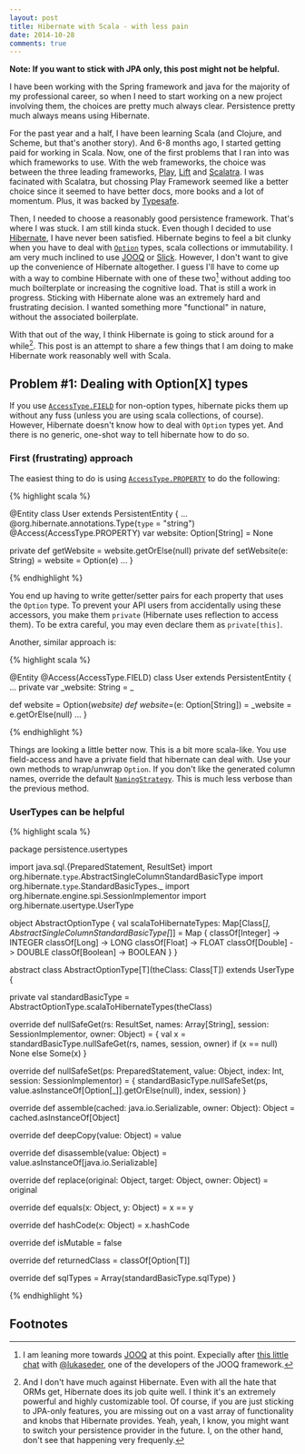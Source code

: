 ```yaml
---
layout: post
title: Hibernate with Scala - with less pain
date: 2014-10-28
comments: true
---
```


**Note: If you want to stick with JPA only, this post might not be helpful.**

I have been working with the Spring framework and java for the majority of my professional career, so when I need to start working on a new project involving them, the choices are pretty much always clear. Persistence pretty much always means using Hibernate.

For the past year and a half, I have been learning Scala (and Clojure, and Scheme, but that's another story). And 6-8 months ago, I started getting paid for working in Scala. Now, one of the first problems that I ran into was which frameworks to use. With the web frameworks, the choice was between the three leading frameworks, [Play][play-framework], [Lift][lift-web] and [Scalatra][scalatra]. I was facinated with Scalatra, but chossing Play Framework seemed like a better choice since it seemed to have better docs, more books and a lot of momentum. Plus, it was backed by [Typesafe][typesafe].

Then, I needed to choose a reasonably good persistence framework. That's where I was stuck. I am still kinda stuck. Even though I decided to use [Hibernate][hibernate], I have never been satisfied. Hibernate begins to feel a bit clunky when you have to deal with [`Option`][scala-option] types, scala collections or immutability. I am very much inclined to use [JOOQ][jooq] or [Slick][slick]. However, I don't want to give up the convenience of Hibernate altogether. I guess I'll have to come up with a way to combine Hibernate with one of these two[^1] without adding too much boilterplate or increasing the cognitive load. That is still a work in progress. Sticking with Hibernate alone was an extremely hard and frustrating decision. I wanted something more "functional" in nature, without the associated boilerplate.


With that out of the way, I think Hibernate is going to stick around for a while[^2]. This post is an attempt to share a few things that I am doing to make Hibernate work reasonably well with Scala.


## Problem #1: Dealing with Option[X] types

If you use [`AccessType.FIELD`][accesstype-field] for non-option types, hibernate picks them up without any fuss (unless you are using scala collections, of course). However, Hibernate doesn't know how to deal with `Option` types yet. And there is no generic, one-shot way to tell hibernate how to do so.

### First (frustrating) approach

The easiest thing to do is using [`AccessType.PROPERTY`][accesstype-property] to do the following:

{% highlight scala %}

@Entity
class User extends PersistentEntity {
  ...
  @org.hibernate.annotations.Type(`type` = "string")
  @Access(AccessType.PROPERTY)
  var website: Option[String] = None
  
  private def getWebsite = website.getOrElse(null)
  private def setWebsite(e: String) = website = Option(e)
  ...
}  

{% endhighlight %}


You end up having to write getter/setter pairs for each property that uses the `Option` type. To prevent your API users from accidentally using these accessors, you make them `private` (Hibernate uses reflection to access them). To be extra careful, you may even declare them as `private[this]`.


Another, similar approach is:

{% highlight scala %}

@Entity
@Access(AccessType.FIELD)
class User extends PersistentEntity {
  ...
  private var _website: String = _
  
  def website = Option(_website)
  def website_=(e: Option[String]) = _website = e.getOrElse(null)
  ...
}

{% endhighlight %}

Things are looking a little better now. This is a bit more scala-like. You use field-access and have a private field that hibernate can deal with. Use your own methods to wrap/unwrap `Option`. If you don't like the generated column names, override the default [`NamingStrategy`][naming-strategy].  This is much less verbose than the previous method.


### UserTypes can be helpful



{% highlight scala %}

package persistence.usertypes

import java.sql.{PreparedStatement, ResultSet}
import org.hibernate.`type`.AbstractSingleColumnStandardBasicType
import org.hibernate.`type`.StandardBasicTypes._
import org.hibernate.engine.spi.SessionImplementor
import org.hibernate.usertype.UserType

object AbstractOptionType {
  val scalaToHibernateTypes: Map[Class[_], AbstractSingleColumnStandardBasicType[_]] =
    Map {
      classOf[Integer] -> INTEGER
      classOf[Long] -> LONG
      classOf[Float] -> FLOAT
      classOf[Double] -> DOUBLE
      classOf[Boolean] -> BOOLEAN
    }
}

abstract class AbstractOptionType[T](theClass: Class[T]) extends UserType {

  private val standardBasicType = AbstractOptionType.scalaToHibernateTypes(theClass)

  override def nullSafeGet(rs: ResultSet, names: Array[String], session: SessionImplementor, owner: Object) = {
    val x = standardBasicType.nullSafeGet(rs, names, session, owner)
    if (x == null) None else Some(x)
  }

  override def nullSafeSet(ps: PreparedStatement, value: Object, index: Int, session: SessionImplementor) = {
    standardBasicType.nullSafeSet(ps, value.asInstanceOf[Option[_]].getOrElse(null), index, session)
  }

  override def assemble(cached: java.io.Serializable, owner: Object): Object = cached.asInstanceOf[Object]

  override def deepCopy(value: Object) = value

  override def disassemble(value: Object) = value.asInstanceOf[java.io.Serializable]

  override def replace(original: Object, target: Object, owner: Object) = original

  override def equals(x: Object, y: Object) = x == y

  override def hashCode(x: Object) = x.hashCode

  override def isMutable = false

  override def returnedClass = classOf[Option[T]]

  override def sqlTypes = Array(standardBasicType.sqlType)
}

{% endhighlight %}


## Footnotes

[^1]: I am leaning more towards [JOOQ][jooq] at this point. Expecially after [this little chat][twitter-chat] with [@lukaseder][lukas-eder], one of the developers of the JOOQ framework.

[^2]: And I don't have much against Hibernate. Even with all the hate that ORMs get, Hibernate does its job quite well. I think it's an extremely powerful and highly customizable tool. Of course, if you are just sticking to JPA-only features, you are missing out on a vast array of functionality and knobs that Hibernate provides. Yeah, yeah, I know, you might want to switch your persistence provider in the future. I, on the other hand, don't see that happening very frequenly.


[play-framework]: https://playframework.com/
[lift-web]: http://liftweb.net/
[scalatra]: http://www.scalatra.org/
[typesafe]: https://typesafe.com/
[typesafe-team]: https://typesafe.com/company/team
[hibernate]: http://www.hibernate.org/
[slick]: http://slick.typesafe.com/
[jooq]: http://www.jooq.org/
[activate]: http://activate-framework.org/
[twitter-chat]: https://twitter.com/bhashit/status/527302658260881408
[scala-option]: http://www.scala-lang.org/api/current/scala/Option.html
[slick-relationships]: http://slick.typesafe.com/doc/2.1.0/orm-to-slick.html#relationships
[lukas-eder]: https://twitter.com/lukaseder
[access-annotattion]: http://docs.oracle.com/javaee/7/api/javax/persistence/Access.html
[accesstype-property]: http://docs.oracle.com/javaee/7/api/javax/persistence/AccessType.html#PROPERTY
[accesstype-field]: http://docs.oracle.com/javaee/7/api/javax/persistence/AccessType.html#FIELD
[naming-strategy]: http://docs.jboss.org/hibernate/orm/4.3/javadocs/org/hibernate/cfg/NamingStrategy.html
